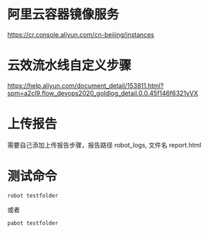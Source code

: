# 阿里云容器镜像服务  
https://cr.console.aliyun.com/cn-beijing/instances  

# 云效流水线自定义步骤  
https://help.aliyun.com/document_detail/153811.html?spm=a2cl9.flow_devops2020_goldlog_detail.0.0.45f146f6321yVX  

# 上传报告  
需要自己添加上传报告步骤，报告路径 robot_logs, 文件名 report.html  

# 测试命令  
```
robot testfolder
```
或者
```
pabot testfolder
```
